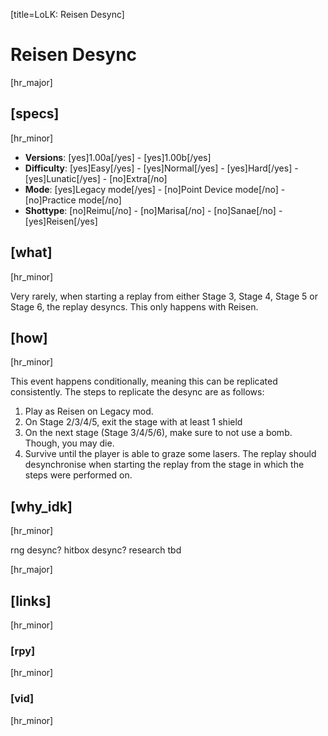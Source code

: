 [title=LoLK: Reisen Desync]
# Reisen Desync
[hr_major]
## [specs]
[hr_minor]

* **Versions**: [yes]1.00a[/yes] - [yes]1.00b[/yes]
* **Difficulty**: [yes]Easy[/yes] - [yes]Normal[/yes] - [yes]Hard[/yes] - [yes]Lunatic[/yes] - [no]Extra[/no]
* **Mode**: [yes]Legacy mode[/yes] - [no]Point Device mode[/no] - [no]Practice mode[/no]
* **Shottype**: [no]Reimu[/no] - [no]Marisa[/no] - [no]Sanae[/no] - [yes]Reisen[/yes]


## [what]
[hr_minor]

Very rarely, when starting a replay from either Stage 3, Stage 4, Stage 5 or Stage 6, the replay desyncs. This only happens with Reisen.

## [how]
[hr_minor]

This event happens conditionally, meaning this can be replicated consistently. The steps to replicate the desync are as follows:
1. Play as Reisen on Legacy mod.
2. On Stage 2/3/4/5, exit the stage with at least 1 shield
3. On the next stage (Stage 3/4/5/6), make sure to not use a bomb. Though, you may die.
4. Survive until the player is able to graze some lasers. 
The replay should desynchronise when starting the replay from the stage in which the steps were performed on.

## [why_idk]
[hr_minor]

rng desync?
hitbox desync?
research tbd


[hr_major]
## [links]
[hr_minor]
### [rpy]
[hr_minor]
### [vid]
[hr_minor]


